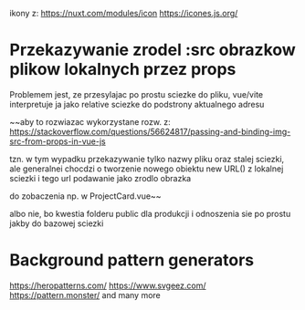 ikony z:
https://nuxt.com/modules/icon
https://icones.js.org/

# Przekazywanie zrodel :src obrazkow plikow lokalnych przez props
Problemem jest, ze przesylajac po prostu sciezke do pliku, vue/vite interpretuje ja jako relative sciezke do podstrony aktualnego adresu

~~aby to rozwiazac wykorzystane rozw. z:
https://stackoverflow.com/questions/56624817/passing-and-binding-img-src-from-props-in-vue-js

tzn. w tym wypadku przekazywanie tylko nazwy pliku oraz stalej sciezki, ale generalnei chocdzi o tworzenie nowego obiektu new URL() z lokalnej sciezki i tego url podawanie jako zrodlo obrazka

do zobaczenia np. w ProjectCard.vue~~

albo nie, bo kwestia folderu public dla produkcji i odnoszenia sie po prostu jakby do bazowej sciezki

# Background pattern generators
https://heropatterns.com/
https://www.svgeez.com/
https://pattern.monster/
and many more